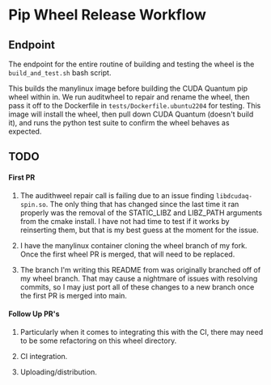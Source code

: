 # Pip Wheel Release Workflow

## Endpoint

The endpoint for the entire routine of building and testing the wheel is the
`build_and_test.sh` bash script.

This builds the manylinux image before building the CUDA Quantum pip wheel
within in. We run auditwheel to repair and rename the wheel, then pass it off to
the Dockerfile in `tests/Dockerfile.ubuntu2204` for testing. This image will
install the wheel, then pull down CUDA Quantum (doesn't build it), and runs the
python test suite to confirm the wheel behaves as expected.

## TODO

#### First PR

1. The audithweel repair call is failing due to an issue finding
`libdcudaq-spin.so`. The only thing that has changed since the last time it ran
properly was the removal of the STATIC_LIBZ and LIBZ_PATH arguments from the
cmake install. I have not had time to test if it works by reinserting them, but
that is my best guess at the moment for the issue.

2. I have the manylinux container cloning the wheel branch of my fork. Once the
first wheel PR is merged, that will need to be replaced.

3. The branch I'm writing this README from was originally branched off of my
wheel branch. That may cause a nightmare of issues with resolving commits, so I
may just port all of these changes to a new branch once the first PR is merged
into main.

#### Follow Up PR's

1. Particularly when it comes to integrating this with the CI, there may need to
be some refactoring on this wheel directory.

2. CI integration.

3. Uploading/distribution.
